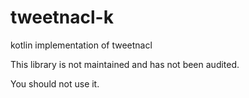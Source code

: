 # tweetnacl-k
kotlin implementation of tweetnacl

This library is not maintained and has not been audited.

You should not use it.
